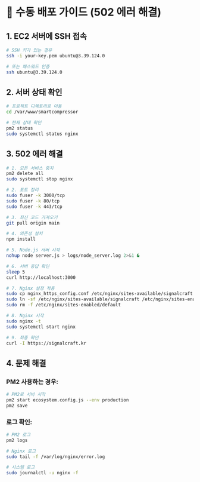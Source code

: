# 🚀 수동 배포 가이드 (502 에러 해결)

## 1. EC2 서버에 SSH 접속

```bash
# SSH 키가 있는 경우
ssh -i your-key.pem ubuntu@3.39.124.0

# 또는 패스워드 인증
ssh ubuntu@3.39.124.0
```

## 2. 서버 상태 확인

```bash
# 프로젝트 디렉토리로 이동
cd /var/www/smartcompressor

# 현재 상태 확인
pm2 status
sudo systemctl status nginx
```

## 3. 502 에러 해결

```bash
# 1. 모든 서비스 중지
pm2 delete all
sudo systemctl stop nginx

# 2. 포트 정리
sudo fuser -k 3000/tcp
sudo fuser -k 80/tcp
sudo fuser -k 443/tcp

# 3. 최신 코드 가져오기
git pull origin main

# 4. 의존성 설치
npm install

# 5. Node.js 서버 시작
nohup node server.js > logs/node_server.log 2>&1 &

# 6. 서버 응답 확인
sleep 5
curl http://localhost:3000

# 7. Nginx 설정 적용
sudo cp nginx_https_config.conf /etc/nginx/sites-available/signalcraft
sudo ln -sf /etc/nginx/sites-available/signalcraft /etc/nginx/sites-enabled/
sudo rm -f /etc/nginx/sites-enabled/default

# 8. Nginx 시작
sudo nginx -t
sudo systemctl start nginx

# 9. 최종 확인
curl -I https://signalcraft.kr
```

## 4. 문제 해결

### PM2 사용하는 경우:
```bash
# PM2로 서버 시작
pm2 start ecosystem.config.js --env production
pm2 save
```

### 로그 확인:
```bash
# PM2 로그
pm2 logs

# Nginx 로그
sudo tail -f /var/log/nginx/error.log

# 시스템 로그
sudo journalctl -u nginx -f
```
